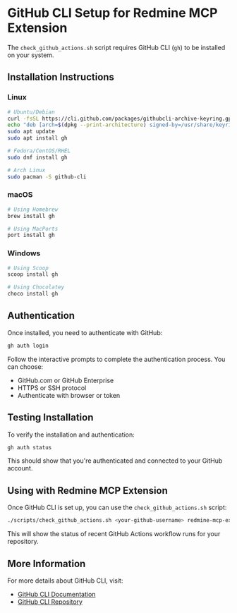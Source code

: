 # GitHub CLI Setup for Redmine MCP Extension

The `check_github_actions.sh` script requires GitHub CLI (`gh`) to be installed on your system.

## Installation Instructions

### Linux
```bash
# Ubuntu/Debian
curl -fsSL https://cli.github.com/packages/githubcli-archive-keyring.gpg | sudo dd of=/usr/share/keyrings/githubcli-archive-keyring.gpg
echo "deb [arch=$(dpkg --print-architecture) signed-by=/usr/share/keyrings/githubcli-archive-keyring.gpg] https://cli.github.com/packages stable main" | sudo tee /etc/apt/sources.list.d/github-cli.list > /dev/null
sudo apt update
sudo apt install gh

# Fedora/CentOS/RHEL
sudo dnf install gh

# Arch Linux
sudo pacman -S github-cli
```

### macOS
```bash
# Using Homebrew
brew install gh

# Using MacPorts
port install gh
```

### Windows
```bash
# Using Scoop
scoop install gh

# Using Chocolatey
choco install gh
```

## Authentication

Once installed, you need to authenticate with GitHub:

```bash
gh auth login
```

Follow the interactive prompts to complete the authentication process. You can choose:
- GitHub.com or GitHub Enterprise
- HTTPS or SSH protocol
- Authenticate with browser or token

## Testing Installation

To verify the installation and authentication:

```bash
gh auth status
```

This should show that you're authenticated and connected to your GitHub account.

## Using with Redmine MCP Extension

Once GitHub CLI is set up, you can use the `check_github_actions.sh` script:

```bash
./scripts/check_github_actions.sh <your-github-username> redmine-mcp-extension
```

This will show the status of recent GitHub Actions workflow runs for your repository.

## More Information

For more details about GitHub CLI, visit:
- [GitHub CLI Documentation](https://cli.github.com/manual/)
- [GitHub CLI Repository](https://github.com/cli/cli)